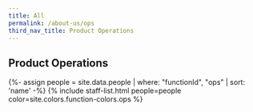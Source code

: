 ```yaml
---
title: All
permalink: /about-us/ops
third_nav_title: Product Operations
---
```


## **Product Operations**

{%- assign people = site.data.people | where: "functionId", "ops" | sort: 'name' -%}
{% include staff-list.html people=people color=site.colors.function-colors.ops %}
